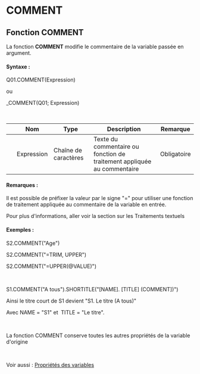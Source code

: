 # COMMENT

## Fonction COMMENT

La fonction **COMMENT** modifie le commentaire de la variable passée en argument.

#### Syntaxe :&nbsp;

Q01.COMMENT(Expression)

ou

\_COMMENT(Q01; Expression)

&nbsp;

| &nbsp; | **Nom** |**Type**|**Description**|**Remarque** |
| --- | --- | --- | --- | --- |
| &nbsp; | Expression | Chaîne de caractères | Texte du commentaire ou fonction de traitement appliquée au commentaire | Obligatoire |


#### Remarques :

Il est possible de préfixer la valeur par le signe "=" pour utiliser une fonction de traitement appliquée au commentaire de la variable en entrée.

Pour plus d'informations, aller voir la section sur les Traitements textuels

#### Exemples :

S2.COMMENT("Age")

S2.COMMENT("=TRIM, UPPER")

S2.COMMENT("=UPPER(@VALUE)")

&nbsp;

S1.COMMENT("A tous").SHORTITLE("\[NAME\]. \[TITLE\] (COMMENT\])")

Ainsi le titre court de S1 devient "S1. Le titre (A tous)"

Avec NAME = "S1" et&nbsp; TITLE = "Le titre".

&nbsp;

La fonction COMMENT conserve toutes les autres propriétés de la variable d'origine

&nbsp;

Voir aussi : [Propriétés des variables](<Modifierlesproprietesdesvariable.md>)